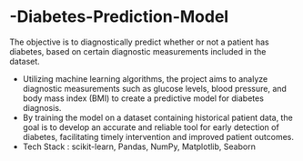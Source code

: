 # -Diabetes-Prediction-Model
The objective is to diagnostically predict whether or not a patient has diabetes, based on certain diagnostic
measurements included in the dataset.
- Utilizing machine learning algorithms, the project aims to analyze diagnostic measurements such as glucose levels,
blood pressure, and body mass index (BMI) to create a predictive model for diabetes diagnosis.
- By training the model on a dataset containing historical patient data, the goal is to develop an accurate and reliable tool
for early detection of diabetes, facilitating timely intervention and improved patient outcomes.
- Tech Stack : scikit-learn, Pandas, NumPy, Matplotlib, Seaborn
